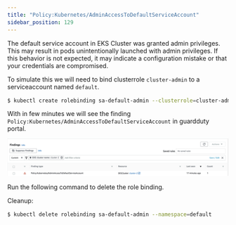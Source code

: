```yaml
---
title: "Policy:Kubernetes/AdminAccessToDefaultServiceAccount"
sidebar_position: 129
---
```


The default service account in EKS Cluster was granted admin privileges. This may result in pods unintentionally launched with admin privileges. If this behavior is not expected, it may indicate a configuration mistake or that your credentials are compromised.

To simulate this we will need to bind clusterrole `cluster-admin` to a serviceaccount named `default`.

```bash
$ kubectl create rolebinding sa-default-admin --clusterrole=cluster-admin --serviceaccount=default:default --namespace=default
```

With in few minutes we will see the finding `Policy:Kubernetes/AdminAccessToDefaultServiceAccount` in guardduty portal. 

![](finding-2.png)

Run the following command to delete the role binding.

Cleanup: 
```bash
$ kubectl delete rolebinding sa-default-admin --namespace=default
```
